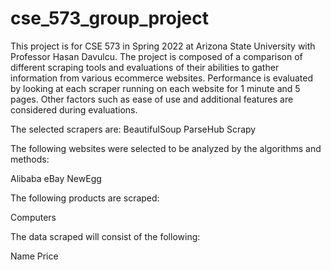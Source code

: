 # cse_573_group_project

This project is for CSE 573 in Spring 2022 at Arizona State University with Professor Hasan Davulcu. The project is composed of a comparison of different scraping tools and evaluations of their abilities to gather information from various ecommerce websites. Performance is evaluated by looking at each scraper running on each website for 1 minute and 5 pages. Other factors such as ease of use and additional features are considered during evaluations. 

The selected scrapers are:
BeautifulSoup
ParseHub
Scrapy

The following websites were selected to be analyzed by the algorithms and methods:

Alibaba
eBay
NewEgg

The following products are scraped:

Computers

The data scraped will consist of the following:

Name
Price
